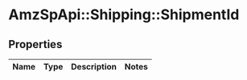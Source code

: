 # AmzSpApi::Shipping::ShipmentId

## Properties
Name | Type | Description | Notes
------------ | ------------- | ------------- | -------------

